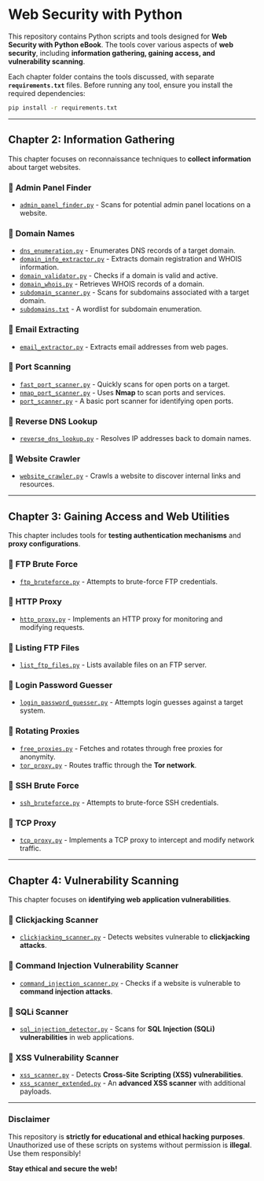 
# **Web Security with Python**  

This repository contains Python scripts and tools designed for **Web Security with Python eBook**. The tools cover various aspects of **web security**, including **information gathering, gaining access, and vulnerability scanning**.  

Each chapter folder contains the tools discussed, with separate **`requirements.txt`** files. Before running any tool, ensure you install the required dependencies:  

```sh
pip install -r requirements.txt
```  

---

## **Chapter 2: Information Gathering**  

This chapter focuses on reconnaissance techniques to **collect information** about target websites.  

### 🔹 **Admin Panel Finder**  

- [`admin_panel_finder.py`](Chapter-2/Admin-Panel-Finder/admin_panel_finder.py) - Scans for potential admin panel locations on a website.  

### 🔹 **Domain Names**  
- [`dns_enumeration.py`](Chapter-2/Domain-names/dns_enumeration.py) - Enumerates DNS records of a target domain.  
- [`domain_info_extractor.py`](Chapter-2/Domain-names/domain_info_extractor.py) - Extracts domain registration and WHOIS information.  
- [`domain_validator.py`](Chapter-2/Domain-names/domain_validator.py) - Checks if a domain is valid and active.  
- [`domain_whois.py`](Chapter-2/Domain-names/domain_whois.py) - Retrieves WHOIS records of a domain.  
- [`subdomain_scanner.py`](Chapter-2/Domain-names/subdomain_scanner.py) - Scans for subdomains associated with a target domain.  
- [`subdomains.txt`](Chapter-2/Domain-names/subdomains.txt) - A wordlist for subdomain enumeration.  

### 🔹 **Email Extracting**  
- [`email_extractor.py`](Chapter-2/Email-extracting/email_extractor.py) - Extracts email addresses from web pages.  

### 🔹 **Port Scanning**  
- [`fast_port_scanner.py`](Chapter-2/Port-scanning/fast_port_scanner.py) - Quickly scans for open ports on a target.  
- [`nmap_port_scanner.py`](Chapter-2/Port-scanning/nmap_port_scanner.py) - Uses **Nmap** to scan ports and services.  
- [`port_scanner.py`](Chapter-2/Port-scanning/port_scanner.py) - A basic port scanner for identifying open ports.  

### 🔹 **Reverse DNS Lookup**  
- [`reverse_dns_lookup.py`](Chapter-2/Reverse-DNS-Lookup/reverse_dns_lookup.py) - Resolves IP addresses back to domain names.  

### 🔹 **Website Crawler**  
- [`website_crawler.py`](Chapter-2/Website-Crawler/website_crawler.py) - Crawls a website to discover internal links and resources.  

---

## **Chapter 3: Gaining Access and Web Utilities**  

This chapter includes tools for **testing authentication mechanisms** and **proxy configurations**.  

### 🔹 **FTP Brute Force**  
- [`ftp_bruteforce.py`](Chapter-3/FTP-Brute-Force/ftp_bruteforce.py) - Attempts to brute-force FTP credentials.  

### 🔹 **HTTP Proxy**  
- [`http_proxy.py`](Chapter-3/HTTP-Proxy/http_proxy.py) - Implements an HTTP proxy for monitoring and modifying requests.  

### 🔹 **Listing FTP Files**  
- [`list_ftp_files.py`](Chapter-3/Listing-FTP-Files/list_ftp_files.py) - Lists available files on an FTP server.  

### 🔹 **Login Password Guesser**  
- [`login_password_guesser.py`](Chapter-3/Login-Password-Guesser/login_password_guesser.py) - Attempts login guesses against a target system.  

### 🔹 **Rotating Proxies**  
- [`free_proxies.py`](Chapter-3/Rotating-Proxies/free_proxies.py) - Fetches and rotates through free proxies for anonymity.  
- [`tor_proxy.py`](Chapter-3/Rotating-Proxies/tor_proxy.py) - Routes traffic through the **Tor network**.  
 

### 🔹 **SSH Brute Force**  
- [`ssh_bruteforce.py`](Chapter-3/SSH-Brute-Force/ssh_bruteforce.py) - Attempts to brute-force SSH credentials.  

### 🔹 **TCP Proxy**  
- [`tcp_proxy.py`](Chapter-3/TCP-Proxy/tcp-proxy.py) - Implements a TCP proxy to intercept and modify network traffic.  

---

## **Chapter 4: Vulnerability Scanning**  

This chapter focuses on **identifying web application vulnerabilities**.  

### 🔹 **Clickjacking Scanner**  
- [`clickjacking_scanner.py`](Chapter-4/Clickjacking-Scanner/clickjacking_scanner.py) - Detects websites vulnerable to **clickjacking attacks**.  

### 🔹 **Command Injection Vulnerability Scanner**  
- [`command_injection_scanner.py`](Chapter-4/Command-Injection-Vulnerability-Scanner/command_injection_scanner.py) - Checks if a website is vulnerable to **command injection attacks**.  

### 🔹 **SQLi Scanner**  
- [`sql_injection_detector.py`](Chapter-4/SQLi-Scanner/sql_injection_detector.py) - Scans for **SQL Injection (SQLi) vulnerabilities** in web applications.  

### 🔹 **XSS Vulnerability Scanner**  
- [`xss_scanner.py`](Chapter-4/XSS-Vulnerability-Scanner/xss_scanner.py) - Detects **Cross-Site Scripting (XSS) vulnerabilities**.  
- [`xss_scanner_extended.py`](Chapter-4/XSS-Vulnerability-Scanner/xss_scanner_extended.py) - An **advanced XSS scanner** with additional payloads.  

---

### **Disclaimer**  
This repository is **strictly for educational and ethical hacking purposes**. Unauthorized use of these scripts on systems without permission is **illegal**. Use them responsibly!  

**Stay ethical and secure the web!**
